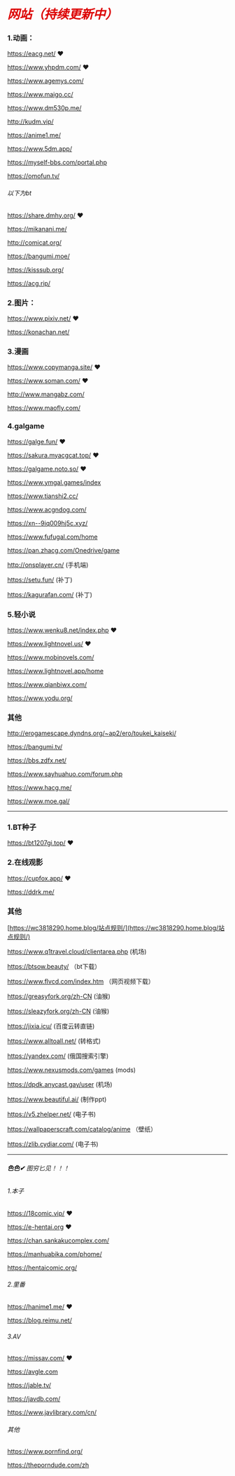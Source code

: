 # <font color="#dd0000">*网站（持续更新中）*</font>

### 1.动画：

https://eacg.net/  ❤

https://www.yhpdm.com/  ❤

https://www.agemys.com/

https://www.maigo.cc/

https://www.dm530p.me/

http://kudm.vip/

https://anime1.me/

https://www.5dm.app/

https://myself-bbs.com/portal.php

https://omofun.tv/

###### 以下为bt

https://share.dmhy.org/  ❤

https://mikanani.me/ 

http://comicat.org/    

https://bangumi.moe/    

https://kisssub.org/   

https://acg.rip/

### 2.图片：

https://www.pixiv.net/  ❤

https://konachan.net/ 

### 3.漫画

https://www.copymanga.site/  ❤

https://www.soman.com/  ❤ 

http://www.mangabz.com/

https://www.maofly.com/

### 4.galgame

https://galge.fun/  ❤

https://sakura.myacgcat.top/  ❤

https://galgame.noto.so/ ❤

https://www.ymgal.games/index

https://www.tianshi2.cc/ 

https://www.acgndog.com/ 

https://xn--9iq009hj5c.xyz/

https://www.fufugal.com/home

https://pan.zhacg.com/Onedrive/game

http://onsplayer.cn/ (手机端)

https://setu.fun/ (补丁)

https://kagurafan.com/ (补丁)

### 5.轻小说

https://www.wenku8.net/index.php  ❤

https://www.lightnovel.us/  ❤

https://www.mobinovels.com/ 

https://www.lightnovel.app/home

https://www.qianbiwx.com/

https://www.yodu.org/

### 其他

http://erogamescape.dyndns.org/~ap2/ero/toukei_kaiseki/

https://bangumi.tv/  

https://bbs.zdfx.net/  

https://www.sayhuahuo.com/forum.php  

https://www.hacg.me/  

https://www.moe.gal/

------

### 1.BT种子

https://bt1207gi.top/  ❤

### 2.在线观影

https://cupfox.app/  ❤

https://ddrk.me/

### 其他

[https://wc3818290.home.blog/站点规则/](https://wc3818290.home.blog/站点规则/)  

https://www.q1travel.cloud/clientarea.php  (机场)

https://btsow.beauty/  （bt下载）

https://www.flvcd.com/index.htm  （网页视频下载）

https://greasyfork.org/zh-CN (油猴)

https://sleazyfork.org/zh-CN (油猴)

https://jixia.icu/ (百度云转直链)

https://www.alltoall.net/ (转格式)

https://yandex.com/ (俄国搜索引擎)

https://www.nexusmods.com/games (mods)

https://dpdk.anycast.gay/user (机场)

https://www.beautiful.ai/  (制作ppt)

https://v5.zhelper.net/  (电子书)

https://wallpaperscraft.com/catalog/anime  （壁纸）

https://zlib.cydiar.com/  (电子书)

------

######  ***色色✔*** 图穷匕见！！！

###### 1.本子

https://18comic.vip/  ❤

https://e-hentai.org  ❤

https://chan.sankakucomplex.com/

https://manhuabika.com/phome/

https://hentaicomic.org/

###### 2.里番

https://hanime1.me/  ❤

https://blog.reimu.net/

###### 3.AV

https://missav.com/ ❤

https://avgle.com  

https://jable.tv/  

https://javdb.com/  

https://www.javlibrary.com/cn/ 




###### 其他

https://www.pornfind.org/  

https://theporndude.com/zh  
